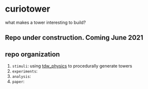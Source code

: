 # curiotower
what makes a tower interesting to build?


## Repo under construction. Coming June 2021
## repo organization

1. `stimuli`: using [tdw_physics](https://github.com/cogtoolslab/tdw_physics) to procedurally generate towers
2. `experiments`:
3. `analysis`:
4. `paper`:
